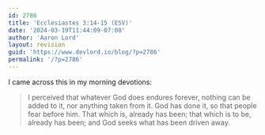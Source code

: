 ```yaml
---
id: 2786
title: 'Ecclesiastes 3:14-15 (ESV)'
date: '2024-03-19T11:44:09-07:00'
author: 'Aaron Lord'
layout: revision
guid: 'https://www.devlord.io/blog/?p=2786'
permalink: '/?p=2786'
---
```


I came across this in my morning devotions:
<blockquote>I perceived that whatever God does endures forever, nothing can be added to it, nor anything taken from it. God has done it, so that people fear before him. That which is, already has been; that which is to be, already has been; and God seeks what has been driven away.</blockquote>